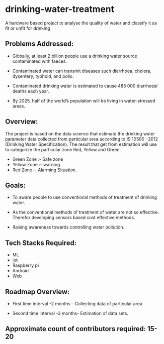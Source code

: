 ﻿# drinking-water-treatment
A hardware based project to analyse the quality of water and classify it as fit or unfit for drinking

## Problems Addressed:

* Globally, at least 2 billion people use a drinking water source contaminated with faeces.</br>
* Contaminated water can transmit diseases such diarrhoea, cholera, dysentery, typhoid, and polio.</br>

* Contaminated drinking water is estimated to cause 485 000 diarrhoeal deaths each year.<br>

* By 2025, half of the world’s population will be living in water-stressed areas.<br>

## Overview:

The project is based on the data science that estimate the drinking water parameter data collected from particular area according to IS 10500 : 2012 (Drinking Water Specification). The result that get from estimation will use to categorize the particular zone Red, Yellow and Green.</br>

* Green Zone :- Safe zone</br>
* Yellow Zone :- warning<br>
* Red Zone :- Alarming Situation.</br>
      
## Goals:

* To aware people to use conventional methods of treatment of drinking water.<br>

* As the conventional methods of treatment of water are not so effective. Therefor developing sensors based cost effective methods.</br>

* Raising awareness towards controlling water pollution.</br>

## Tech Stacks Required:
* ML
* iot
* Raspberry pi
* Android
* Web

## Roadmap Overview:

* First time interval -2 months – Collecting data of particular area.

* Second time interval -3 months- Estimation of data sets.

## Approximate count of contributors required: 15-20


